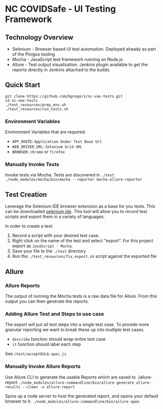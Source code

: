 # NC COVIDSafe - UI Testing Framework

## Technology Overview

- Selenium - Browser based UI test automation. Deployed already as part of the Ploigos tooling
- Mocha - JavaScript test framework running on Node.js
- Allure - Test output visualization. Jenkins plugin available to get the reports directly in Jenkins attached to the builds.

## Quick Start
```
git clone https://github.com/bgregori/nc-vax-tests.git
cd nc-vax-tests
./test_resources/prep_env.sh
./test_resources/run_tests.sh
```

### Environment Variables

Environment Variables that are required: 

- `APP_ROUTE`: `Application Under Test Base Url`
- `WEB_DRIVER_URL`: `Selenium Grid URL`
- `BROWSER`: `chrome` or `firefox`


### Manually Invoke Tests

Invoke tests via Mocha. Tests are discovered in `./test`
`./node_modules/mocha/bin/mocha --reporter mocha-allure-reporter`


## Test Creation

Leverage the Selenium IDE browser extension as a base for you tests. This can be downloaded [selenium ide](https://www.selenium.dev/selenium-ide/). This tool will allow you to record test scripts and export them in a variety of languages. 

In order to create a test:
1. Record a script with your desired test case.
2. Right click on the name of the test and select "export". For this project export as `JavaScript - Mocha`. 
3. Save your file to the `./test` directory
4. Run the `./test_resources/fix_export.sh` script against the exported file

## Allure 

### Allure Reports

The output of running the Mocha tests is a raw data file for Allure. From this output you can then generate the reports.

### Adding Allure Test and Steps to use case

The export will put all test steps into a single test case. To provide more granular reporting we want to break these up into multiple test cases.

- `describe` function should wrap entire test case
- `it` function should label each step

See `/test/acceptEULA.spec.js`

### Manually Invoke Allure Reports

Use Allure CLI to generate the usable Reports which are saved to ./allure-report
`./node_modules/allure-commandline/bin/allure generate allure-results --clean -o allure-report`

Spins up a node server to host the generated report, and opens your default browser to it.
`./node_modules/allure-commandline/bin/allure open`













